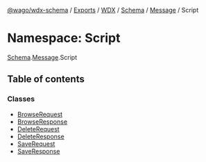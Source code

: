 [@wago/wdx-schema](../README.md) / [Exports](../modules.md) / [WDX](WDX.md) / [Schema](WDX.Schema.md) / [Message](WDX.Schema.Message.md) / Script

# Namespace: Script

[Schema](WDX.Schema.md).[Message](WDX.Schema.Message.md).Script

## Table of contents

### Classes

- [BrowseRequest](../classes/WDX.Schema.Message.Script.BrowseRequest.md)
- [BrowseResponse](../classes/WDX.Schema.Message.Script.BrowseResponse.md)
- [DeleteRequest](../classes/WDX.Schema.Message.Script.DeleteRequest.md)
- [DeleteResponse](../classes/WDX.Schema.Message.Script.DeleteResponse.md)
- [SaveRequest](../classes/WDX.Schema.Message.Script.SaveRequest.md)
- [SaveResponse](../classes/WDX.Schema.Message.Script.SaveResponse.md)

